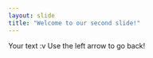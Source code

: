 ```yaml
---
layout: slide
title: "Welcome to our second slide!"
---
```

Your text :v
Use the left arrow to go back!

